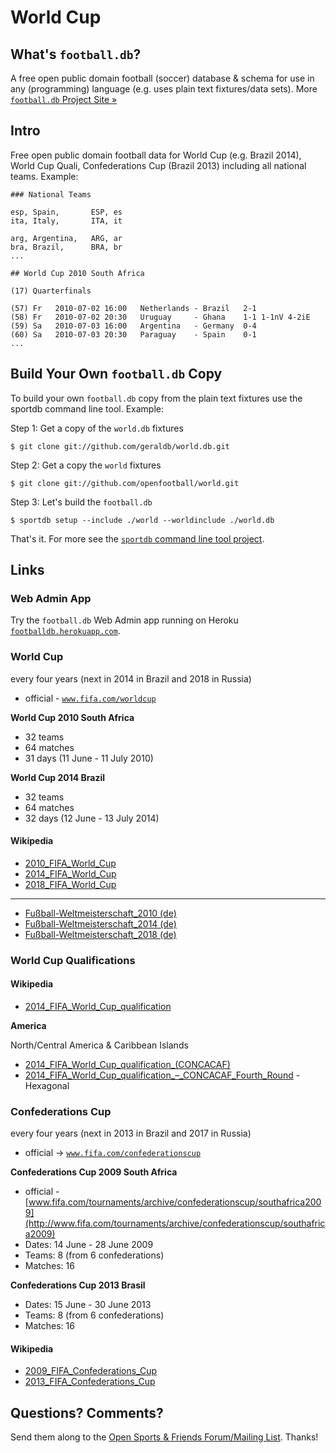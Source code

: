 # World Cup

## What's `football.db`?

A free open public domain football (soccer) database & schema
for use in any (programming) language
(e.g. uses plain text fixtures/data sets).
More [`football.db` Project Site »](http://openfootball.github.io)

## Intro

Free open public domain football data for World Cup (e.g. Brazil 2014), World Cup Quali,
Confederations Cup (Brazil 2013) including all national teams. Example:

~~~
### National Teams

esp, Spain,       ESP, es
ita, Italy,       ITA, it

arg, Argentina,   ARG, ar
bra, Brazil,      BRA, br
...
~~~

~~~
## World Cup 2010 South Africa

(17) Quarterfinals

(57) Fr   2010-07-02 16:00   Netherlands - Brazil   2-1
(58) Fr   2010-07-02 20:30   Uruguay     - Ghana    1-1 1-1nV 4-2iE
(59) Sa   2010-07-03 16:00   Argentina   - Germany  0-4
(60) Sa   2010-07-03 20:30   Paraguay    - Spain    0-1
...
~~~


## Build Your Own `football.db` Copy

To build your own `football.db` copy from the plain text fixtures
use the sportdb command line tool. Example:

Step 1:  Get a copy of the `world.db` fixtures

    $ git clone git://github.com/geraldb/world.db.git

Step 2:  Get a copy the `world` fixtures

    $ git clone git://github.com/openfootball/world.git

Step 3:  Let's build the `football.db`

    $ sportdb setup --include ./world --worldinclude ./world.db

That's it. For more
see the [`sportdb` command line tool project](https://github.com/geraldb/sport.db.ruby).


## Links

### Web Admin App

Try the `football.db` Web Admin app running on Heroku
[`footballdb.herokuapp.com`](http://footballdb.herokuapp.com).


### World Cup

every four years (next in 2014 in Brazil and 2018 in Russia)

- official - [`www.fifa.com/worldcup`](http://www.fifa.com/worldcup)

__World Cup 2010 South Africa__

- 32 teams
- 64 matches
- 31 days (11 June - 11 July 2010)

__World Cup 2014 Brazil__

- 32 teams
- 64 matches
- 32 days (12 June - 13 July 2014)


#### Wikipedia

- [2010_FIFA_World_Cup](http://en.wikipedia.org/wiki/2010_FIFA_World_Cup)
- [2014_FIFA_World_Cup](http://en.wikipedia.org/wiki/2014_FIFA_World_Cup)
- [2018_FIFA_World_Cup](http://en.wikipedia.org/wiki/2018_FIFA_World_Cup)

---

- [Fußball-Weltmeisterschaft_2010 (de)](http://de.wikipedia.org/wiki/Fußball-Weltmeisterschaft_2010)
- [Fußball-Weltmeisterschaft_2014 (de)](http://de.wikipedia.org/wiki/Fußball-Weltmeisterschaft_2014)
- [Fußball-Weltmeisterschaft_2018 (de)](http://de.wikipedia.org/wiki/Fußball-Weltmeisterschaft_2018)


### World Cup Qualifications

#### Wikipedia

- [2014_FIFA_World_Cup_qualification](http://en.wikipedia.org/wiki/2014_FIFA_World_Cup_qualification)
 

__America__

North/Central America & Caribbean Islands

- [2014_FIFA_World_Cup_qualification_(CONCACAF)](http://en.wikipedia.org/wiki/2014_FIFA_World_Cup_qualification_(CONCACAF))
- [2014_FIFA_World_Cup_qualification_–_CONCACAF_Fourth_Round](http://en.wikipedia.org/wiki/2014_FIFA_World_Cup_qualification_–_CONCACAF_Fourth_Round) - Hexagonal



### Confederations Cup

every four years (next in 2013 in Brazil and 2017 in Russia)

- official -> [`www.fifa.com/confederationscup`](http://www.fifa.com/confederationscup)

__Confederations Cup 2009 South Africa__

- official - [www.fifa.com/tournaments/archive/confederationscup/southafrica2009](http://www.fifa.com/tournaments/archive/confederationscup/southafrica2009)
- Dates:  14 June - 28 June 2009
- Teams:  8 (from 6 confederations)
- Matches: 16

__Confederations Cup 2013 Brasil__ 

- Dates:   15 June - 30 June 2013
- Teams:   8 (from 6 confederations)
- Matches: 16


#### Wikipedia

- [2009_FIFA_Confederations_Cup](http://en.wikipedia.org/wiki/2009_FIFA_Confederations_Cup)
- [2013_FIFA_Confederations_Cup](http://en.wikipedia.org/wiki/2013_FIFA_Confederations_Cup)




## Questions? Comments?

Send them along to the
[Open Sports & Friends Forum/Mailing List](http://groups.google.com/group/opensport).
Thanks!

